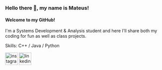 ### Hello there 👋, my name is Mateus!
#### Welcome to my GitHub!
I'm a Systems Development & Analysis student and here I'll share both my coding for fun as well as class projects.

Skills: C++ / Java / Python

[<img src='https://cdn.jsdelivr.net/npm/simple-icons@3.0.1/icons/instagram.svg' alt='instagram' height='40'>](https://www.instagram.com/mateuszcalderon/)
[<img src='https://cdn.jsdelivr.net/npm/simple-icons@3.0.1/icons/linkedin.svg' alt='linkedin' height='40'>](https://www.linkedin.com/in/mateus-calderon/)
